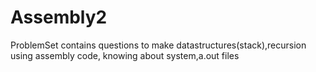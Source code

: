 # Assembly2
ProblemSet contains questions to make datastructures(stack),recursion using assembly code, knowing about system,a.out files
